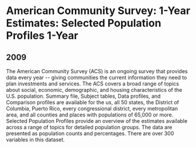 # American Community Survey: 1-Year Estimates: Selected Population Profiles 1-Year

## 2009

<p>The American Community Survey (ACS) is an ongoing survey that provides data
every year -- giving communities the current information they need to plan
investments and services. The ACS covers a broad range of topics about social,
economic, demographic, and housing characteristics of the U.S. population.
Summary file, Subject tables, Data profiles, and Comparison profiles are
available for the us, all 50 states, the District of Columbia, Puerto Rico,
every congressional district, every metropolitan area, and all counties and
places with populations of 65,000 or more. Selected Population Profiles provide
an overview of the estimates available across a range of topics for detailed
population groups. The data are presented as population counts and percentages.
There are over 300 variables in this dataset.</p>

